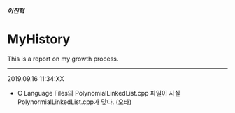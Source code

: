 ##### 이진혁

# MyHistory
This is a report on my growth process.

<hr>

2019.09.16 11:34:XX
- C Language Files의 PolynomialLinkedList.cpp 파일이 사실 PolynormialLinkedList.cpp가 맞다. (오타)